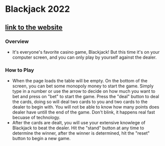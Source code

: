 # Blackjack 2022
## [link to the website](https://blackjack-for-win.netlify.app/)
### Overview
- It's everyone's favorite casino game, Blackjack! But this time it's on your computer screen, and you can only play by yourself against the dealer.
### How to Play
- When the page loads the table will be empty. On the bottom of the screen, you can bet some monopoly money to start the game. Simply type in a number or use the arrow to decide on how much you want to bet and press on "bet" to start the game. Press the "deal" button to deal the cards, doing so will deal two cards to you and two cards to the dealer to begin with. You will not be able to know how many points does dealer have untill the end of the game. Don't blink, it happens real fast becuase of technology.
- After the cards are dealt, you will use your extensive knowlege of Blackjack to beat the dealer. Hit the "stand" button at any time to determine the winner, after the winner is determined, hit the "reset" button to begin a new game.

